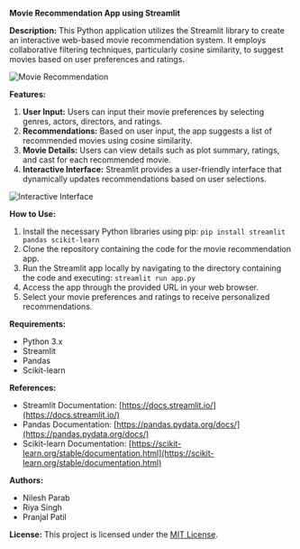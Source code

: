 **Movie Recommendation App using Streamlit**

**Description:**
This Python application utilizes the Streamlit library to create an interactive web-based movie recommendation system. It employs collaborative filtering techniques, particularly cosine similarity, to suggest movies based on user preferences and ratings.

![Movie Recommendation](https://example.com/movie_recommendation.png)

**Features:**
1. **User Input:** Users can input their movie preferences by selecting genres, actors, directors, and ratings.
2. **Recommendations:** Based on user input, the app suggests a list of recommended movies using cosine similarity.
3. **Movie Details:** Users can view details such as plot summary, ratings, and cast for each recommended movie.
4. **Interactive Interface:** Streamlit provides a user-friendly interface that dynamically updates recommendations based on user selections.

![Interactive Interface](https://example.com/interactive_interface.png)

**How to Use:**
1. Install the necessary Python libraries using pip: `pip install streamlit pandas scikit-learn`
2. Clone the repository containing the code for the movie recommendation app.
3. Run the Streamlit app locally by navigating to the directory containing the code and executing: `streamlit run app.py`
4. Access the app through the provided URL in your web browser.
5. Select your movie preferences and ratings to receive personalized recommendations.

**Requirements:**
- Python 3.x
- Streamlit
- Pandas
- Scikit-learn

**References:**
- Streamlit Documentation: [https://docs.streamlit.io/](https://docs.streamlit.io/)
- Pandas Documentation: [https://pandas.pydata.org/docs/](https://pandas.pydata.org/docs/)
- Scikit-learn Documentation: [https://scikit-learn.org/stable/documentation.html](https://scikit-learn.org/stable/documentation.html)

**Authors:**
* Nilesh Parab
* Riya Singh
* Pranjal Patil

**License:**
This project is licensed under the [MIT License](https://opensource.org/licenses/MIT).

